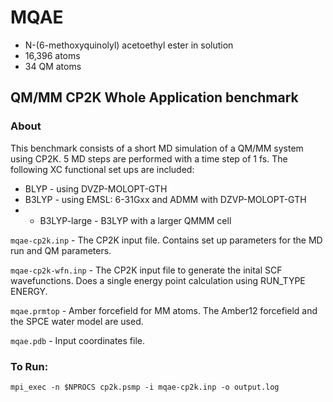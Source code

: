 # MQAE

* N-(6-methoxyquinolyl) acetoethyl ester in solution
* 16,396 atoms
* 34 QM atoms

## QM/MM CP2K Whole Application benchmark

### About

This benchmark consists of a short MD simulation of a QM/MM system using CP2K. 
5 MD steps are performed with a time step of 1 fs. The following XC functional set ups are included:

* BLYP - using DVZP-MOLOPT-GTH
* B3LYP - using EMSL: 6-31Gxx and ADMM with DZVP-MOLOPT-GTH
* * B3LYP-large - B3LYP with a larger QMMM cell


``mqae-cp2k.inp`` - The CP2K input file. Contains set up parameters for the MD run 
and QM parameters. 

``mqae-cp2k-wfn.inp`` - The CP2K input file to generate the inital SCF wavefunctions. 
Does a single energy point calculation using RUN_TYPE ENERGY.

``mqae.prmtop`` - Amber forcefield for MM atoms. The Amber12 forcefield and
the SPCE water model are used.

``mqae.pdb`` - Input coordinates file.


### To Run: 

    mpi_exec -n $NPROCS cp2k.psmp -i mqae-cp2k.inp -o output.log
